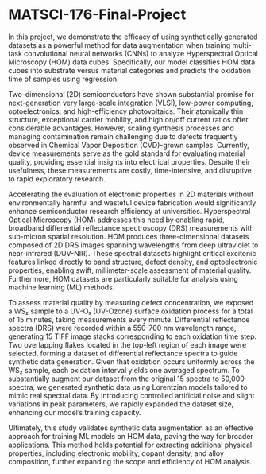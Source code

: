 # MATSCI-176-Final-Project

In this project, we demonstrate the efficacy of using synthetically generated datasets as a powerful method for data augmentation when training multi-task convolutional neural networks (CNNs) to analyze Hyperspectral Optical Microscopy (HOM) data cubes. Specifically, our model classifies HOM data cubes into substrate versus material categories and predicts the oxidation time of samples using regression.

Two-dimensional (2D) semiconductors have shown substantial promise for next-generation very large-scale integration (VLSI), low-power computing, optoelectronics, and high-efficiency photovoltaics. Their atomically thin structure, exceptional carrier mobility, and high on/off current ratios offer considerable advantages. However, scaling synthesis processes and managing contamination remain challenging due to defects frequently observed in Chemical Vapor Deposition (CVD)-grown samples. Currently, device measurements serve as the gold standard for evaluating material quality, providing essential insights into electrical properties. Despite their usefulness, these measurements are costly, time-intensive, and disruptive to rapid exploratory research.

Accelerating the evaluation of electronic properties in 2D materials without environmentally harmful and wasteful device fabrication would significantly enhance semiconductor research efficiency at universities. Hyperspectral Optical Microscopy (HOM) addresses this need by enabling rapid, broadband differential reflectance spectroscopy (DRS) measurements with sub-micron spatial resolution. HOM produces three-dimensional datasets composed of 2D DRS images spanning wavelengths from deep ultraviolet to near-infrared (DUV-NIR). These spectral datasets highlight critical excitonic features linked directly to band structure, defect density, and optoelectronic properties, enabling swift, millimeter-scale assessment of material quality. Furthermore, HOM datasets are particularly suitable for analysis using machine learning (ML) methods.

To assess material quality by measuring defect concentration, we exposed a WS₂ sample to a UV-O₃ (UV-Ozone) surface oxidation process for a total of 15 minutes, taking measurements every minute. Differential reflectance spectra (DRS) were recorded within a 550-700 nm wavelength range, generating 15 TIFF image stacks corresponding to each oxidation time step. Two overlapping flakes located in the top-left region of each image were selected, forming a dataset of differential reflectance spectra to guide synthetic data generation. Given that oxidation occurs uniformly across the WS₂ sample, each oxidation interval yields one averaged spectrum. To substantially augment our dataset from the original 15 spectra to 50,000 spectra, we generated synthetic data using Lorentzian models tailored to mimic real spectral data. By introducing controlled artificial noise and slight variations in peak parameters, we rapidly expanded the dataset size, enhancing our model’s training capacity.

Ultimately, this study validates synthetic data augmentation as an effective approach for training ML models on HOM data, paving the way for broader applications. This method holds potential for extracting additional physical properties, including electronic mobility, dopant density, and alloy composition, further expanding the scope and efficiency of HOM analysis.


